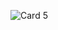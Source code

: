 ![Card 5](https://user-images.githubusercontent.com/79608355/156999344-15c380f1-44fb-4eaa-9db3-f56d3ab10746.png)

